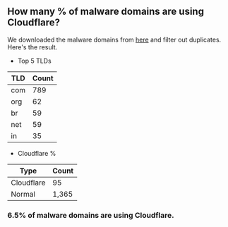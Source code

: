 ## How many % of malware domains are using Cloudflare?


We downloaded the malware domains from [here](https://urlhaus.abuse.ch) and filter out duplicates.
Here's the result.


[//]: # (start replacement)


- Top 5 TLDs

| TLD | Count |
| --- | --- |
| com | 789 |
| org | 62 |
| br | 59 |
| net | 59 |
| in | 35 |


- Cloudflare %

| Type | Count |
| --- | --- |
| Cloudflare | 95 |
| Normal | 1,365 |


### 6.5% of malware domains are using Cloudflare.